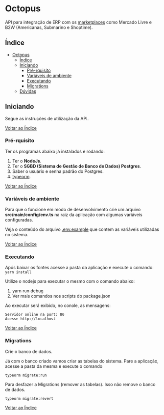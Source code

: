 # Octopus

API para integração de ERP com os [marketplaces](https://pt.wikipedia.org/wiki/Marketplace) como Mercado Livre e B2W (Americanas, Submarino e Shoptime).

## Índice

- [Octopus](#octopus)
  - [Índice](#índice)
  - [Iniciando](#iniciando)
    - [Pré-rquisito](#pré-rquisito)
    - [Variáveis de ambiente](#variáveis-de-ambiente)
    - [Executando](#executando)
    - [Migrations](#migrations)
  - [Dúvidas](#dúvidas)

## Iniciando

Segue as instruções de utilização da API.

[Voltar ao Índice](#índice)

### Pré-rquisito

Ter os programas abaixo já instalados e rodando:

1. Ter o **NodeJs**.
2. Ter o **SGBD (Sistema de Gestão de Banco de Dados) Postgres**.
3. Saber o usuário e senha padrão do Postgres.
4. [typeorm](https://typeorm.io/#/).

[Voltar ao Índice](#índice)

### Variáveis de ambiente

Para que o funcione em modo de desenvolvimento crie um arquivo **src/main/config/env.ts** na raiz da aplicação com algumas variáveis configuradas.

Veja o conteúdo do arquivo [.env.example](https://github.com/jairmaiag/carp/blob/master/.env.ts.example) que contem as variáveis utilizadas no sistema.

[Voltar ao Índice](#índice)

### Executando

Após baixar os fontes acesse a pasta da aplicação e execute o comando:
`yarn install`

Utilize o nodejs para executar o mesmo com o comando abaixo:

1. yarn run debug
2. Ver mais comandos nos scripts do package.json

Ao executar será exibido, no conole, as mensagens:

```
Servidor online na port: 80
Acesse http://localhost
```

[Voltar ao Índice](#índice)

### Migrations

Crie o banco de dados.

Já com o banco criado vamos criar as tabelas do sistema.
Pare a aplicação, acesse a pasta da mesma e execute o comando

```
typeorm migrate:run
```

Para desfazer a Migrations (remover as tabelas).
Isso não remove o banco de dados.

```
typeorm migrate:revert
```

[Voltar ao Índice](#índice)
